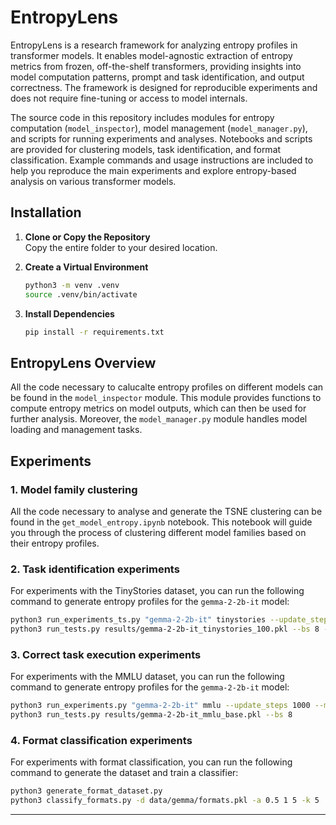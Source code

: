 # EntropyLens
EntropyLens is a research framework for analyzing entropy profiles in transformer models. It enables model-agnostic extraction of entropy metrics from frozen, off-the-shelf transformers, providing insights into model computation patterns, prompt and task identification, and output correctness. The framework is designed for reproducible experiments and does not require fine-tuning or access to model internals.

The source code in this repository includes modules for entropy computation (`model_inspector`), model management (`model_manager.py`), and scripts for running experiments and analyses. Notebooks and scripts are provided for clustering models, task identification, and format classification. Example commands and usage instructions are included to help you reproduce the main experiments and explore entropy-based analysis on various transformer models.

## Installation

1. **Clone or Copy the Repository**  
    Copy the entire folder to your desired location.

2. **Create a Virtual Environment**  
    ```bash
    python3 -m venv .venv
    source .venv/bin/activate
    ```

3. **Install Dependencies**  
    ```bash
    pip install -r requirements.txt
    ```

## EntropyLens Overview
All the code necessary to calucalte entropy profiles on different models can be found in the `model_inspector` module. This module provides functions to compute entropy metrics on model outputs, which can then be used for further analysis. Moreover, the `model_manager.py` module handles model loading and management tasks.

## Experiments

### 1. Model family clustering
All the code necessary to analyse and generate the TSNE clustering can be found in the `get_model_entropy.ipynb` notebook. This notebook will guide you through the process of clustering different model families based on their entropy profiles.

### 2. Task identification experiments
For experiments with the TinyStories dataset, you can run the following command to generate entropy profiles for the `gemma-2-2b-it` model:

```bash
python3 run_experiments_ts.py "gemma-2-2b-it" tinystories --update_steps 1000 --max_len 8 --n_stories 100
python3 run_tests.py results/gemma-2-2b-it_tinystories_100.pkl --bs 8 --label "prompt"
```

### 3. Correct task execution experiments
For experiments with the MMLU dataset, you can run the following command to generate entropy profiles for the `gemma-2-2b-it` model:


```bash
python3 run_experiments.py "gemma-2-2b-it" mmlu --update_steps 1000 --max_len 8 --prompt_type base
python3 run_tests.py results/gemma-2-2b-it_mmlu_base.pkl --bs 8
```


### 4. Format classification experiments
For experiments with format classification, you can run the following command to generate the dataset and train a classifier:

```bash
python3 generate_format_dataset.py
python3 classify_formats.py -d data/gemma/formats.pkl -a 0.5 1 5 -k 5
```

---